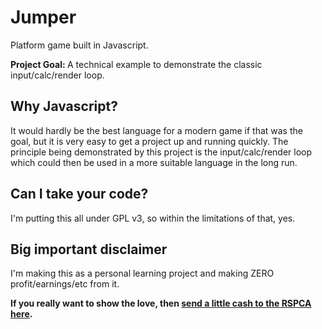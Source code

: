 Jumper
======

Platform game built in Javascript.


<b>Project Goal: </b>A technical example to demonstrate the classic input/calc/render loop.


Why Javascript?
---------------
It would hardly be the best language for a modern game if that was the goal, but it is very easy to get a project up and running quickly. The principle being demonstrated by this project is the input/calc/render loop which could then be used in a more suitable language in the long run.


Can I take your code?
---------------
I'm putting this all under GPL v3, so within the limitations of that, yes.


Big important disclaimer
------------------------
I'm making this as a personal learning project and making ZERO profit/earnings/etc from it.

__If you really want to show the love, then [send a little cash to the RSPCA here](https://www.rspca.org.uk/donate/online).__
